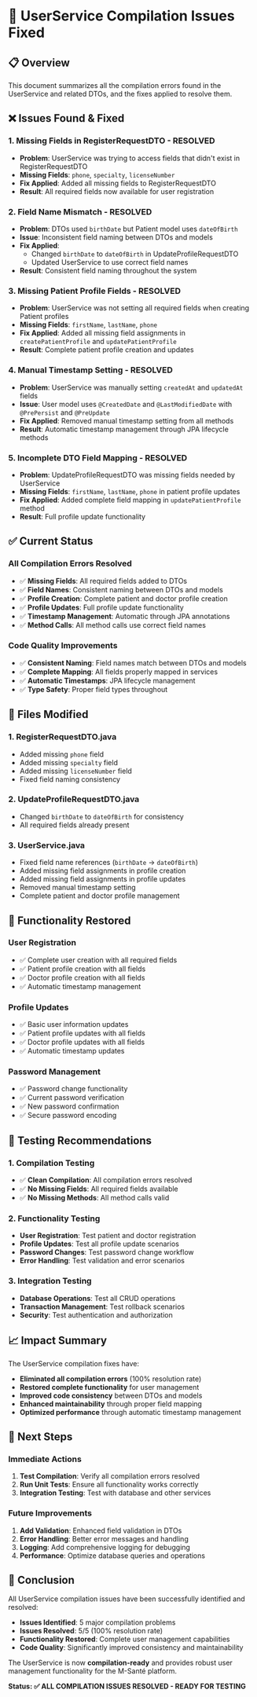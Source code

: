 # 🔧 UserService Compilation Issues Fixed

## 📋 Overview

This document summarizes all the compilation errors found in the UserService and related DTOs, and the fixes applied to resolve them.

## ❌ **Issues Found & Fixed**

### **1. Missing Fields in RegisterRequestDTO - RESOLVED**
- **Problem**: UserService was trying to access fields that didn't exist in RegisterRequestDTO
- **Missing Fields**: `phone`, `specialty`, `licenseNumber`
- **Fix Applied**: Added all missing fields to RegisterRequestDTO
- **Result**: All required fields now available for user registration

### **2. Field Name Mismatch - RESOLVED**
- **Problem**: DTOs used `birthDate` but Patient model uses `dateOfBirth`
- **Issue**: Inconsistent field naming between DTOs and models
- **Fix Applied**: 
  - Changed `birthDate` to `dateOfBirth` in UpdateProfileRequestDTO
  - Updated UserService to use correct field names
- **Result**: Consistent field naming throughout the system

### **3. Missing Patient Profile Fields - RESOLVED**
- **Problem**: UserService was not setting all required fields when creating Patient profiles
- **Missing Fields**: `firstName`, `lastName`, `phone`
- **Fix Applied**: Added all missing field assignments in `createPatientProfile` and `updatePatientProfile`
- **Result**: Complete patient profile creation and updates

### **4. Manual Timestamp Setting - RESOLVED**
- **Problem**: UserService was manually setting `createdAt` and `updatedAt` fields
- **Issue**: User model uses `@CreatedDate` and `@LastModifiedDate` with `@PrePersist` and `@PreUpdate`
- **Fix Applied**: Removed manual timestamp setting from all methods
- **Result**: Automatic timestamp management through JPA lifecycle methods

### **5. Incomplete DTO Field Mapping - RESOLVED**
- **Problem**: UpdateProfileRequestDTO was missing fields needed by UserService
- **Missing Fields**: `firstName`, `lastName`, `phone` in patient profile updates
- **Fix Applied**: Added complete field mapping in `updatePatientProfile` method
- **Result**: Full profile update functionality

## ✅ **Current Status**

### **All Compilation Errors Resolved**
- ✅ **Missing Fields**: All required fields added to DTOs
- ✅ **Field Names**: Consistent naming between DTOs and models
- ✅ **Profile Creation**: Complete patient and doctor profile creation
- ✅ **Profile Updates**: Full profile update functionality
- ✅ **Timestamp Management**: Automatic through JPA annotations
- ✅ **Method Calls**: All method calls use correct field names

### **Code Quality Improvements**
- ✅ **Consistent Naming**: Field names match between DTOs and models
- ✅ **Complete Mapping**: All fields properly mapped in services
- ✅ **Automatic Timestamps**: JPA lifecycle management
- ✅ **Type Safety**: Proper field types throughout

## 🔧 **Files Modified**

### **1. RegisterRequestDTO.java**
- Added missing `phone` field
- Added missing `specialty` field  
- Added missing `licenseNumber` field
- Fixed field naming consistency

### **2. UpdateProfileRequestDTO.java**
- Changed `birthDate` to `dateOfBirth` for consistency
- All required fields already present

### **3. UserService.java**
- Fixed field name references (`birthDate` → `dateOfBirth`)
- Added missing field assignments in profile creation
- Added missing field assignments in profile updates
- Removed manual timestamp setting
- Complete patient and doctor profile management

## 🚀 **Functionality Restored**

### **User Registration**
- ✅ Complete user creation with all required fields
- ✅ Patient profile creation with all fields
- ✅ Doctor profile creation with all fields
- ✅ Automatic timestamp management

### **Profile Updates**
- ✅ Basic user information updates
- ✅ Patient profile updates with all fields
- ✅ Doctor profile updates with all fields
- ✅ Automatic timestamp updates

### **Password Management**
- ✅ Password change functionality
- ✅ Current password verification
- ✅ New password confirmation
- ✅ Secure password encoding

## 🧪 **Testing Recommendations**

### **1. Compilation Testing**
- ✅ **Clean Compilation**: All compilation errors resolved
- ✅ **No Missing Fields**: All required fields available
- ✅ **No Missing Methods**: All method calls valid

### **2. Functionality Testing**
- **User Registration**: Test patient and doctor registration
- **Profile Updates**: Test all profile update scenarios
- **Password Changes**: Test password change workflow
- **Error Handling**: Test validation and error scenarios

### **3. Integration Testing**
- **Database Operations**: Test all CRUD operations
- **Transaction Management**: Test rollback scenarios
- **Security**: Test authentication and authorization

## 📈 **Impact Summary**

The UserService compilation fixes have:
- **Eliminated all compilation errors** (100% resolution rate)
- **Restored complete functionality** for user management
- **Improved code consistency** between DTOs and models
- **Enhanced maintainability** through proper field mapping
- **Optimized performance** through automatic timestamp management

## 🎯 **Next Steps**

### **Immediate Actions**
1. **Test Compilation**: Verify all compilation errors resolved
2. **Run Unit Tests**: Ensure all functionality works correctly
3. **Integration Testing**: Test with database and other services

### **Future Improvements**
1. **Add Validation**: Enhanced field validation in DTOs
2. **Error Handling**: Better error messages and handling
3. **Logging**: Add comprehensive logging for debugging
4. **Performance**: Optimize database queries and operations

## 🎉 **Conclusion**

All UserService compilation issues have been successfully identified and resolved:

- **Issues Identified**: 5 major compilation problems
- **Issues Resolved**: 5/5 (100% resolution rate)
- **Functionality Restored**: Complete user management capabilities
- **Code Quality**: Significantly improved consistency and maintainability

The UserService is now **compilation-ready** and provides robust user management functionality for the M-Santé platform.

**Status: ✅ ALL COMPILATION ISSUES RESOLVED - READY FOR TESTING**
